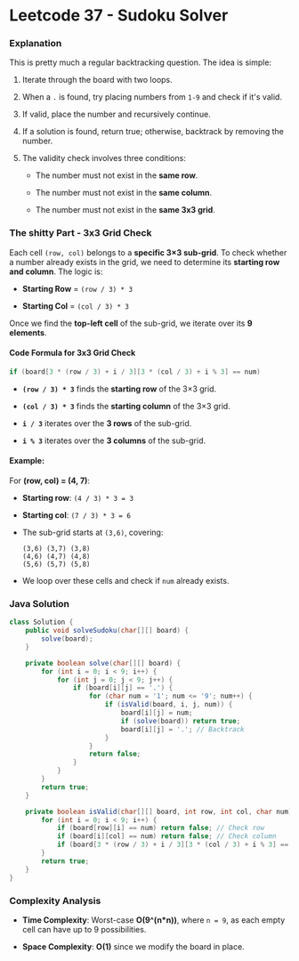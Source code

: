 # Leetcode 37 - Sudoku Solver

### Explanation

This is pretty much a regular backtracking question. The idea is simple:

1. Iterate through the board with two loops.
    
2. When a `.` is found, try placing numbers from `1-9` and check if it's valid.
    
3. If valid, place the number and recursively continue.
    
4. If a solution is found, return true; otherwise, backtrack by removing the number.
    
5. The validity check involves three conditions:
    
    - The number must not exist in the **same row**.
        
    - The number must not exist in the **same column**.
        
    - The number must not exist in the **same 3x3 grid**.
        

### The shitty Part - 3x3 Grid Check

Each cell `(row, col)` belongs to a **specific 3×3 sub-grid**. To check whether a number already exists in the grid, we need to determine its **starting row and column**. The logic is:

- **Starting Row** = `(row / 3) * 3`
    
- **Starting Col** = `(col / 3) * 3`
    

Once we find the **top-left cell** of the sub-grid, we iterate over its **9 elements**.

#### Code Formula for 3x3 Grid Check

```java
if (board[3 * (row / 3) + i / 3][3 * (col / 3) + i % 3] == num)
```

- **`(row / 3) * 3`** finds the **starting row** of the 3×3 grid.
    
- **`(col / 3) * 3`** finds the **starting column** of the 3×3 grid.
    
- **`i / 3`** iterates over the **3 rows** of the sub-grid.
    
- **`i % 3`** iterates over the **3 columns** of the sub-grid.
    

#### Example:

For **(row, col) = (4, 7)**:

- **Starting row**: `(4 / 3) * 3 = 3`
    
- **Starting col**: `(7 / 3) * 3 = 6`
    
- The sub-grid starts at `(3,6)`, covering:
    
    ```
    (3,6) (3,7) (3,8)
    (4,6) (4,7) (4,8)
    (5,6) (5,7) (5,8)
    ```
    
- We loop over these cells and check if `num` already exists.
    

### Java Solution

```java
class Solution {
    public void solveSudoku(char[][] board) {
        solve(board);
    }

    private boolean solve(char[][] board) {
        for (int i = 0; i < 9; i++) {
            for (int j = 0; j < 9; j++) {
                if (board[i][j] == '.') {
                    for (char num = '1'; num <= '9'; num++) {
                        if (isValid(board, i, j, num)) {
                            board[i][j] = num;
                            if (solve(board)) return true;
                            board[i][j] = '.'; // Backtrack
                        }
                    }
                    return false;
                }
            }
        }
        return true;
    }

    private boolean isValid(char[][] board, int row, int col, char num) {
        for (int i = 0; i < 9; i++) {
            if (board[row][i] == num) return false; // Check row
            if (board[i][col] == num) return false; // Check column
            if (board[3 * (row / 3) + i / 3][3 * (col / 3) + i % 3] == num) return false; // Check 3x3 grid
        }
        return true;
    }
}
```

### Complexity Analysis

- **Time Complexity**: Worst-case **O(9^(n*n))**, where `n = 9`, as each empty cell can have up to 9 possibilities.
    
- **Space Complexity**: **O(1)** since we modify the board in place.
    
